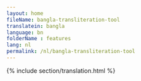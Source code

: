 ```yaml
--- 
layout: home 
fileName: bangla-transliteration-tool
translatein: bangla
language: bn
folderName : features
lang: nl
permalink: /nl/bangla-transliteration-tool
---
```

{% include section/translation.html %}